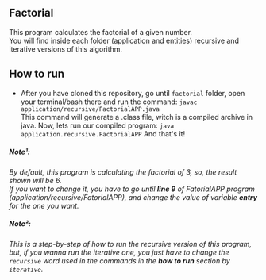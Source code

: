 ## Factorial

This program calculates the factorial of a given number. <br>
You will find inside each folder (application and entities) recursive and iterative versions of this algorithm. 

## How to run
- After you have cloned this repository, go until `factorial` folder, open your terminal/bash there and run the command:
`javac application/recursive/FactorialAPP.java` <br>
This command will generate a .class file, witch is a compiled archive in java.
Now, lets run our compiled program:
`java application.recursive.FactorialAPP`
And that's it! 

##### Note¹: 
_By default, this program is calculating the factorial of 3, so, the result shown will be 6. <br>
If you want to change it, you have to go until **line 9** of FatorialAPP program (application/recursive/FatorialAPP), and change the value of variable 
**entry** for the one you want._ 

##### Note²: 
_This is a step-by-step of how to run the recursive version of this program, but, if you wanna run the iterative one, you just have to change the `recursive` 
word used in the commands in the **how to run** section by `iterative`._
